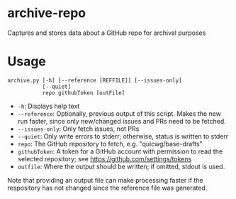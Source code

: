 # archive-repo
Captures and stores data about a GitHub repo for archival purposes

# Usage

    archive.py [-h] [--reference [REFFILE]] [--issues-only]
               [--quiet]
               repo githubToken [outFile]

- `-h`: Displays help text
- `--reference`: Optionally, previous output of this script.  Makes the new run
  faster, since only new/changed issues and PRs need to be fetched.
- `--issues-only`:  Only fetch issues, not PRs
- `--quiet`:  Only write errors to stderr; otherwise, status is written to
  stderr
- `repo`:  The GitHub repository to fetch, e.g. "quicwg/base-drafts"
- `githubToken`:  A token for a GitHub account with permission to read the
  selected repository; see https://github.com/settings/tokens
- `outfile`:  Where the output should be written; if omitted, stdout is used.

Note that providing an output file can make processing faster if the respository
has not changed since the reference file was generated.
